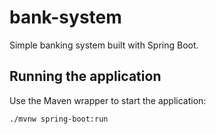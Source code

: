 # bank-system

Simple banking system built with Spring Boot.

## Running the application

Use the Maven wrapper to start the application:

```
./mvnw spring-boot:run
```

